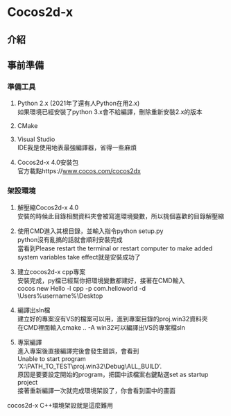 # Cocos2d-x

## 介紹


## 事前準備

### 準備工具

1. Python 2.x (2021年了還有人Python在用2.x)  
如果環境已經安裝了python 3.x會不給編譯，刪除重新安裝2.x的版本

2. CMake  

3. Visual Studio  
IDE我是使用地表最強編譯器，省得一些麻煩

4. Cocos2d-x 4.0安裝包  
官方載點https://www.cocos.com/cocos2dx


### 架設環境
1. 解壓縮Cocos2d-x 4.0  
安裝的時候此目錄相關資料夾會被寫進環境變數，所以挑個喜歡的目錄解壓縮  

2. 使用CMD進入其根目錄，並輸入指令python setup.py  
python沒有亂搞的話就會順利安裝完成  
當看到Please restart the terminal or restart computer to make added system variables take effect就是安裝成功了  

3. 建立cocos2d-x cpp專案  
安裝完成，py檔已經幫你把環境變數都建好，接著在CMD輸入  
cocos new Hello -l cpp -p com.helloworld -d \Users\%username%\Desktop  

4. 編譯出sln檔  
建立好的專案沒有VS的檔案可以用，進到專案目錄的proj.win32資料夾  
在CMD裡面輸入cmake .. -A win32可以編譯出VS的專案檔sln  

5. 專案編譯  
進入專案後直接編譯完後會發生錯誤，會看到  
Unable to start program ‘X:\PATH_TO_TEST\proj.win32\Debug\ALL_BUILD’.  
原因是要要設定開始的program，把圖中該檔案右鍵點選set as startup project  
接著重新編譯一次就完成環境架設了，你會看到圖中的畫面  

cocos2d-x C++環境架設就是這麼難用  
